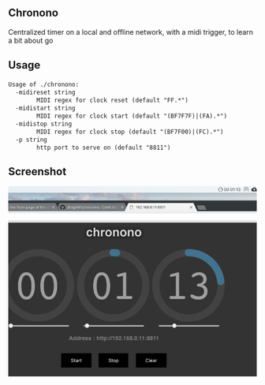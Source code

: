 ## Chronono

Centralized timer on a local and offline network, with a midi trigger, to learn a bit about go

## Usage

```
Usage of ./chronono:
  -midireset string
        MIDI regex for clock reset (default "FF.*")
  -midistart string
        MIDI regex for clock start (default "(BF7F7F)|(FA).*")
  -midistop string
        MIDI regex for clock stop (default "(BF7F00)|(FC).*")
  -p string
        http port to serve on (default "8811")
```

## Screenshot

<img src="screenshot.png"/>
